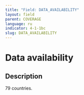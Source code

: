 ```yaml
---
title: "Field: DATA_AVAILABILITY"
layout: field
parent: COVERAGE
language: ru
indicator: 4-1-1bc
slug: DATA_AVAILABILITY
---
```

# Data availability

## Description

79 countries.